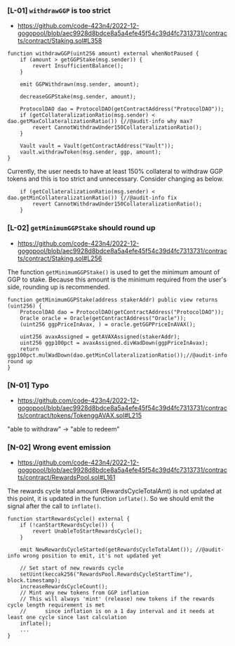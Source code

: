 ### [L-01] `withdrawGGP` is too strict
- https://github.com/code-423n4/2022-12-gogopool/blob/aec9928d8bdce8a5a4efe45f54c39d4fc7313731/contracts/contract/Staking.sol#L358

```solidity
function withdrawGGP(uint256 amount) external whenNotPaused {
    if (amount > getGGPStake(msg.sender)) {
        revert InsufficientBalance();
    }

    emit GGPWithdrawn(msg.sender, amount);

    decreaseGGPStake(msg.sender, amount);

    ProtocolDAO dao = ProtocolDAO(getContractAddress("ProtocolDAO"));
    if (getCollateralizationRatio(msg.sender) < dao.getMaxCollateralizationRatio()) {//@audit-info why max?
        revert CannotWithdrawUnder150CollateralizationRatio();
    }

    Vault vault = Vault(getContractAddress("Vault"));
    vault.withdrawToken(msg.sender, ggp, amount);
}
```

Currently, the user needs to have at least 150% collateral to withdraw GGP tokens and this is too strict and unnecessary.
Consider changing as below.

```solidity
    if (getCollateralizationRatio(msg.sender) < dao.getMinCollateralizationRatio()) {//@audit-info fix
        revert CannotWithdrawUnder150CollateralizationRatio();
    }
```
### [L-02] `getMinimumGGPStake` should round up
- https://github.com/code-423n4/2022-12-gogopool/blob/aec9928d8bdce8a5a4efe45f54c39d4fc7313731/contracts/contract/Staking.sol#L256

The function `getMinimumGGPStake()` is used to get the minimum amount of GGP to stake.
Because this amount is the minimum required from the user's side, rounding up is recommended.

```solidity
function getMinimumGGPStake(address stakerAddr) public view returns (uint256) {
    ProtocolDAO dao = ProtocolDAO(getContractAddress("ProtocolDAO"));
    Oracle oracle = Oracle(getContractAddress("Oracle"));
    (uint256 ggpPriceInAvax, ) = oracle.getGGPPriceInAVAX();

    uint256 avaxAssigned = getAVAXAssigned(stakerAddr);
    uint256 ggp100pct = avaxAssigned.divWadDown(ggpPriceInAvax);
    return ggp100pct.mulWadDown(dao.getMinCollateralizationRatio());//@audit-info round up
}
```

### [N-01] Typo
- https://github.com/code-423n4/2022-12-gogopool/blob/aec9928d8bdce8a5a4efe45f54c39d4fc7313731/contracts/contract/tokens/TokenggAVAX.sol#L215

"able to withdraw" -> "able to redeem"

### [N-02] Wrong event emission
- https://github.com/code-423n4/2022-12-gogopool/blob/aec9928d8bdce8a5a4efe45f54c39d4fc7313731/contracts/contract/RewardsPool.sol#L161

The rewards cycle total amount (RewardsCycleTotalAmt) is not updated at this point, it is updated in the function `inflate()`.
So we should emit the signal after the call to `inflate()`.

```solidity
function startRewardsCycle() external {
    if (!canStartRewardsCycle()) {
        revert UnableToStartRewardsCycle();
    }

    emit NewRewardsCycleStarted(getRewardsCycleTotalAmt()); //@audit-info wrong position to emit, it's not updated yet

    // Set start of new rewards cycle
    setUint(keccak256("RewardsPool.RewardsCycleStartTime"), block.timestamp);
    increaseRewardsCycleCount();
    // Mint any new tokens from GGP inflation
    // This will always 'mint' (release) new tokens if the rewards cycle length requirement is met
    // 		since inflation is on a 1 day interval and it needs at least one cycle since last calculation
    inflate();
    ...
}
```




